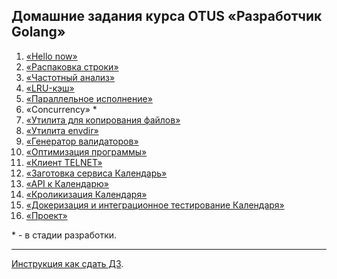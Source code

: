 ## Домашние задания курса OTUS «Разработчик Golang»
1) [«Hello now»](./hw01_hello_now)
2) [«Распаковка строки»](./hw02_unpack_string)
3) [«Частотный анализ»](./hw03_frequency_analysis)
4) [«LRU-кэш»](./hw04_lru_cache)
5) [«Параллельное исполнение»](./hw05_parallel_execution)
6) «Concurrency» *
7) [«Утилита для копирования файлов»](./hw07_file_copying)
8) [«Утилита envdir»](./hw08_envdir_tool)
9) [«Генератор валидаторов»](./hw09_generator_of_validators)
10) [«Оптимизация программы»](./hw10_program_optimization)
11) [«Клиент TELNET»](./hw11_telnet_client)
12) [«Заготовка сервиса Календарь»](./hw12_13_14_15_calendar/docs/12_README.md)
13) [«API к Календарю»](./hw12_13_14_15_calendar/docs/13_README.md)
14) [«Кроликизация Календаря»](./hw12_13_14_15_calendar/docs/14_README.md)
15) [«Докеризация и интеграционное тестирование Календаря»](./hw12_13_14_15_calendar/docs/15_README.md)
16) [«Проект»](https://github.com/OtusGolang/final_project)

\* - в стадии разработки.

---
[Инструкция как сдать ДЗ](./HOWTO.md).
